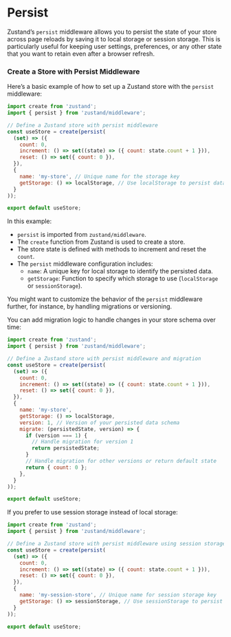 # Persist

Zustand’s `persist` middleware allows you to persist the state of your store across page reloads by saving it to local storage or session storage. This is particularly useful for keeping user settings, preferences, or any other state that you want to retain even after a browser refresh.

### Create a Store with Persist Middleware

Here’s a basic example of how to set up a Zustand store with the `persist` middleware:

```jsx
import create from 'zustand';
import { persist } from 'zustand/middleware';

// Define a Zustand store with persist middleware
const useStore = create(persist(
  (set) => ({
    count: 0,
    increment: () => set((state) => ({ count: state.count + 1 })),
    reset: () => set({ count: 0 }),
  }),
  {
    name: 'my-store', // Unique name for the storage key
    getStorage: () => localStorage, // Use localStorage to persist data
  }
));

export default useStore;
```

In this example:

- `persist` is imported from `zustand/middleware`.
- The `create` function from Zustand is used to create a store.
- The store state is defined with methods to increment and reset the `count`.
- The `persist` middleware configuration includes:
    - `name`: A unique key for local storage to identify the persisted data.
    - `getStorage`: Function to specify which storage to use (`localStorage` or `sessionStorage`).

You might want to customize the behavior of the `persist` middleware further, for instance, by handling migrations or versioning.

You can add migration logic to handle changes in your store schema over time:

```jsx
import create from 'zustand';
import { persist } from 'zustand/middleware';

// Define a Zustand store with persist middleware and migration
const useStore = create(persist(
  (set) => ({
    count: 0,
    increment: () => set((state) => ({ count: state.count + 1 })),
    reset: () => set({ count: 0 }),
  }),
  {
    name: 'my-store',
    getStorage: () => localStorage,
    version: 1, // Version of your persisted data schema
    migrate: (persistedState, version) => {
      if (version === 1) {
        // Handle migration for version 1
        return persistedState;
      }
      // Handle migration for other versions or return default state
      return { count: 0 };
    },
  }
));

export default useStore;
```

If you prefer to use session storage instead of local storage:

```jsx
import create from 'zustand';
import { persist } from 'zustand/middleware';

// Define a Zustand store with persist middleware using session storage
const useStore = create(persist(
  (set) => ({
    count: 0,
    increment: () => set((state) => ({ count: state.count + 1 })),
    reset: () => set({ count: 0 }),
  }),
  {
    name: 'my-session-store', // Unique name for session storage key
    getStorage: () => sessionStorage, // Use sessionStorage to persist data
  }
));

export default useStore;
```